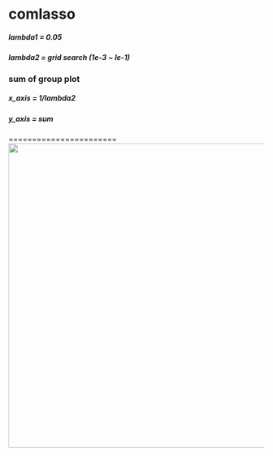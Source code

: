 # comlasso

##### lambda1 = 0.05  
##### lambda2  = grid search (1e-3 ~ le-1)

### sum of group plot 
##### x_axis = 1/lambda2
##### y_axis = sum
=======================
<img width = "600" src = https://user-images.githubusercontent.com/37679460/48135572-a72b8900-e2e0-11e8-9a5b-8faef06e77e2.png>
